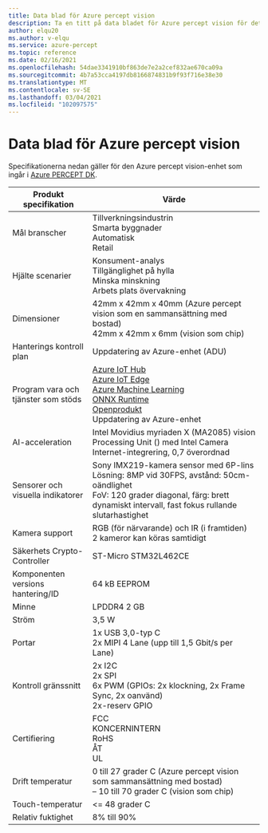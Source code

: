 ```yaml
---
title: Data blad för Azure percept vision
description: Ta en titt på data bladet för Azure percept vision för detaljerade enhets specifikationer
author: elqu20
ms.author: v-elqu
ms.service: azure-percept
ms.topic: reference
ms.date: 02/16/2021
ms.openlocfilehash: 54dae3341910bf863de7e2a2cef832ae670ca09a
ms.sourcegitcommit: 4b7a53cca4197db8166874831b9f93f716e38e30
ms.translationtype: MT
ms.contentlocale: sv-SE
ms.lasthandoff: 03/04/2021
ms.locfileid: "102097575"
---
```

# <a name="azure-percept-vision-datasheet"></a>Data blad för Azure percept vision

Specifikationerna nedan gäller för den Azure percept vision-enhet som ingår i [Azure PERCEPT DK](./azure-percept-dk-datasheet.md).

|Produkt specifikation           |Värde     |
|--------------------------------|---------------------|
|Mål branscher               |Tillverkningsindustrin <br> Smarta byggnader <br> Automatisk <br> Retail |
|Hjälte scenarier                  |Konsument-analys <br> Tillgänglighet på hylla <br> Minska minskning <br> Arbets plats övervakning|
|Dimensioner                      |42mm x 42mm x 40mm (Azure percept vision som en sammansättning med bostad) <br> 42mm x 42mm x 6mm (vision som chip)|
|Hanterings kontroll plan        |Uppdatering av Azure-enhet (ADU)          |
|Program vara och tjänster som stöds |[Azure IoT Hub](https://azure.microsoft.com/services/iot-hub/) <br> [Azure IoT Edge](https://azure.microsoft.com/services/iot-edge/) <br> [Azure Machine Learning](https://azure.microsoft.com/services/machine-learning/) <br> [ONNX Runtime](https://www.onnxruntime.ai/) <br> [Openprodukt](https://docs.openvinotoolkit.org/latest/index.html) <br> Uppdatering av Azure-enhet |
|AI-acceleration                 |Intel Movidius myriaden X (MA2085) vision Processing Unit () med Intel Camera Internet-integrering, 0,7 överordnad |
|Sensorer och visuella indikatorer   |Sony IMX219-kamera sensor med 6P-lins<br>Lösning: 8MP vid 30FPS, avstånd: 50cm-oändlighet<br>FoV: 120 grader diagonal, färg: brett dynamiskt intervall, fast fokus rullande slutarhastighet|
|Kamera support                  |RGB (för närvarande) och IR (i framtiden) <br> 2 kameror kan köras samtidigt |
|Säkerhets Crypto-Controller      |ST-Micro STM32L462CE      |
|Komponenten versions hantering/ID       |64 kB EEPROM |
|Minne                          |LPDDR4 2 GB     |
|Ström                           |3,5 W     |
|Portar                           |1x USB 3,0-typ C <br> 2x MIPI 4 Lane (upp till 1,5 Gbit/s per Lane)     |
|Kontroll gränssnitt              |2x I2C <br> 2x SPI <br> 6x PWM (GPIOs: 2x klockning, 2x Frame Sync, 2x oanvänd) <br> 2x-reserv GPIO |
|Certifiering                   |FCC <br> KONCERNINTERN <br> RoHS <br> ÅT <br> UL   |
|Drift temperatur           |0 till 27 grader C (Azure percept vision som sammansättning med bostad) <br> – 10 till 70 grader C (vision som chip) |
|Touch-temperatur               |<= 48 grader C |
|Relativ fuktighet               |8% till 90%    |

